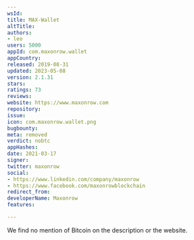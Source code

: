 ```yaml
---
wsId: 
title: MAX-Wallet
altTitle: 
authors:
- leo
users: 5000
appId: com.maxonrow.wallet
appCountry: 
released: 2019-08-31
updated: 2023-05-08
version: 2.1.31
stars: 
ratings: 73
reviews: 
website: https://www.maxonrow.com
repository: 
issue: 
icon: com.maxonrow.wallet.png
bugbounty: 
meta: removed
verdict: nobtc
appHashes: 
date: 2021-03-17
signer: 
twitter: maxonrow
social:
- https://www.linkedin.com/company/maxonrow
- https://www.facebook.com/maxonrowblockchain
redirect_from: 
developerName: Maxonrow
features: 

---
```


We find no mention of Bitcoin on the description or the website.
